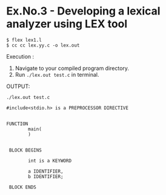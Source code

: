 # Ex.No.3 - Developing a lexical analyzer using LEX tool

```
$ flex lex1.l
$ cc cc lex.yy.c -o lex.out
```

Execution :

1. Navigate to your compiled program directory.
2. Run `./lex.out test.c` in terminal.

OUTPUT:


`./lex.out test.c`
```
#include<stdio.h> is a PREPROCESSOR DIRECTIVE


FUNCTION
        main(
        )


 BLOCK BEGINS

        int is a KEYWORD
 
        a IDENTIFIER,
        b IDENTIFIER;

 BLOCK ENDS
```